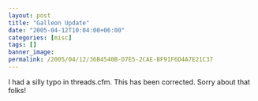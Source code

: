 ```yaml
---
layout: post
title: "Galleon Update"
date: "2005-04-12T10:04:00+06:00"
categories: [misc]
tags: []
banner_image: 
permalink: /2005/04/12/36B4540B-D7E5-2CAE-BF91F6D4A7E21C37
---
```


I had a silly typo in threads.cfm. This has been corrected. Sorry about that folks!